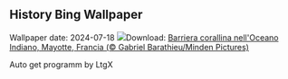 ## History Bing Wallpaper
Wallpaper date: 2024-07-18
![](https://www.bing.com/th?id=OHR.MayotteCoral_IT-IT9928762998_UHD.jpg&w=1000)Download: [Barriera corallina nell'Oceano Indiano, Mayotte, Francia (© Gabriel Barathieu/Minden Pictures)](https://www.bing.com/th?id=OHR.MayotteCoral_IT-IT9928762998_UHD.jpg)

Auto get programm by LtgX
